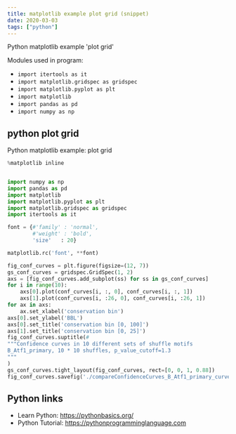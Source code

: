 ```yaml
---
title: matplotlib example plot grid (snippet)
date: 2020-03-03
tags: ["python"]
---
```

Python matplotlib example 'plot grid'


Modules used in program: 
* `import itertools as it`
* `import matplotlib.gridspec as gridspec`
* `import matplotlib.pyplot as plt`
* `import matplotlib`
* `import pandas as pd`
* `import numpy as np`

## python plot grid

Python matplotlib example: plot grid

```python
%matplotlib inline


import numpy as np
import pandas as pd
import matplotlib
import matplotlib.pyplot as plt
import matplotlib.gridspec as gridspec
import itertools as it

font = {#'family' : 'normal',
        #'weight' : 'bold',
        'size'   : 20}

matplotlib.rc('font', **font)

fig_conf_curves = plt.figure(figsize=(12, 7))
gs_conf_curves = gridspec.GridSpec(1, 2)
axs = [fig_conf_curves.add_subplot(ss) for ss in gs_conf_curves]
for i in range(10):
    axs[0].plot(conf_curves[i, :, 0], conf_curves[i, :, 1])
    axs[1].plot(conf_curves[i, :26, 0], conf_curves[i, :26, 1])
for ax in axs:
    ax.set_xlabel('conservation bin')
axs[0].set_ylabel('BBL')
axs[0].set_title('conservation bin [0, 100]')
axs[1].set_title('conservation bin [0, 25]')
fig_conf_curves.suptitle(#
"""Confidence curves in 10 different sets of shuffle motifs
B_Atf1_primary, 10 * 10 shuffles, p_value_cutoff=1.3
"""
)
gs_conf_curves.tight_layout(fig_conf_curves, rect=[0, 0, 1, 0.88])
fig_conf_curves.savefig('./compareConfidenceCurves_B_Atf1_primary_curve.png')

```

## Python links

- Learn Python: https://pythonbasics.org/
- Python Tutorial: https://pythonprogramminglanguage.com
